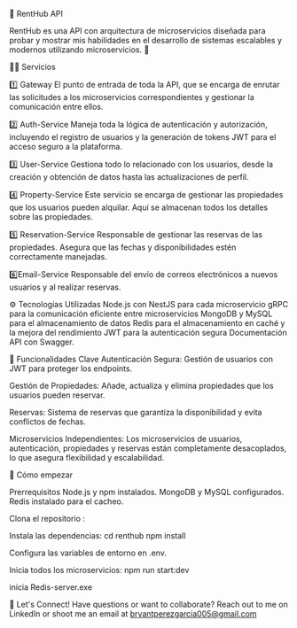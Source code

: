 🏡 RentHub API

RentHub es una API con arquitectura de microservicios diseñada para probar y mostrar mis habilidades en el desarrollo de sistemas escalables y modernos utilizando microservicios. 🚀

🧑‍💻 Servicios

1️⃣ Gateway
El punto de entrada de toda la API, que se encarga de enrutar las solicitudes a los microservicios correspondientes y gestionar la comunicación entre ellos.

2️⃣ Auth-Service
Maneja toda la lógica de autenticación y autorización, incluyendo el registro de usuarios y la generación de tokens JWT para el acceso seguro a la plataforma.

3️⃣ User-Service
Gestiona todo lo relacionado con los usuarios, desde la creación y obtención de datos hasta las actualizaciones de perfil.

4️⃣ Property-Service
Este servicio se encarga de gestionar las propiedades que los usuarios pueden alquilar. Aquí se almacenan todos los detalles sobre las propiedades.

5️⃣ Reservation-Service
Responsable de gestionar las reservas de las propiedades. Asegura que las fechas y disponibilidades estén correctamente manejadas.

6️⃣Email-Service
 Responsable del envío de correos electrónicos a nuevos usuarios y al realizar reservas.

⚙️ Tecnologías Utilizadas
Node.js con NestJS para cada microservicio
gRPC para la comunicación eficiente entre microservicios
MongoDB y MySQL para el almacenamiento de datos
Redis para el almacenamiento en caché y la mejora del rendimiento
JWT para la autenticación segura
Documentación API con Swagger.

📜 Funcionalidades Clave
Autenticación Segura: Gestión de usuarios con JWT para proteger los endpoints.

Gestión de Propiedades: Añade, actualiza y elimina propiedades que los usuarios pueden reservar.

Reservas: Sistema de reservas que garantiza la disponibilidad y evita conflictos de fechas.

Microservicios Independientes: Los microservicios de usuarios, autenticación, propiedades y reservas están completamente desacoplados, lo que asegura flexibilidad y escalabilidad.


🚀 Cómo empezar

Prerrequisitos
Node.js y npm instalados.
MongoDB y MySQL configurados.
Redis instalado para el cacheo.

Clona el repositorio : 

Instala las dependencias: 
cd renthub
npm install

Configura las variables de entorno en .env.

Inicia todos los microservicios:
npm run start:dev

inicia Redis-server.exe

💬 Let's Connect!
Have questions or want to collaborate? Reach out to me on LinkedIn or shoot me an email at bryantperezgarcia005@gmail.com
